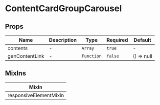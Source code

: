 # ContentCardGroupCarousel

## Props

<!-- @vuese:ContentCardGroupCarousel:props:start -->
|Name|Description|Type|Required|Default|
|---|---|---|---|---|
|contents|-|`Array`|`true`|-|
|genContentLink|-|`Function`|`false`|() => null|

<!-- @vuese:ContentCardGroupCarousel:props:end -->


## MixIns

<!-- @vuese:ContentCardGroupCarousel:mixIns:start -->
|MixIn|
|---|
|responsiveElementMixin|

<!-- @vuese:ContentCardGroupCarousel:mixIns:end -->
